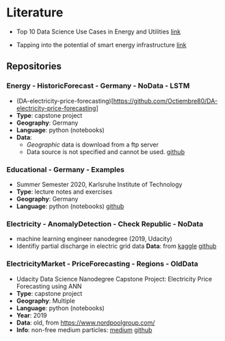 # Literature 

- Top 10 Data Science Use Cases in Energy and Utilities [link](https://www.kdnuggets.com/2019/09/top-10-data-science-use-cases-energy-utilities.html)

- Tapping into the potential of smart energy infrastructure [link](https://assets.new.siemens.com/siemens/assets/api/uuid:7e07495d-f680-4f38-99d1-6afaa2c3b9d9/Siemens-Smart-Energy-Infrastructure-Guide.pdf)

## Repositories 

### Energy - HistoricForecast - Germany - NoData - LSTM
- (DA-electricity-price-forecasting)[https://github.com/Octiembre80/DA-electricity-price-forecasting]
- __Type__: capstone project
- __Geography__: Germany
- __Language__: python (notebooks)
- __Data__:  
	- _Geographic_ data is download from a ftp server
	- Data source is not specified and cannot be used. 
[github](https://github.com/Octiembre80/DA-electricity-price-forecasting)


### Educational - Germany - Examples
- Summer Semester 2020, Karlsruhe Institute of Technology
- __Type__: lecture notes and exercises
- __Geography__: Germany
- __Language__: python (notebooks)
[github](https://github.com/pitmonticone/EnergySystemModelling)


### Electricity - AnomalyDetection - Check Republic - NoData
- machine learning engineer nanodegree (2019, Udacity) 
- Identifiy partial discharge in electric grid data
__Data__: from [kaggle](https://www.kaggle.com/c/vsb-power-line-fault-detection/data)
[github](https://github.com/yfauser/capstone-project/tree/master)


### ElectricityMarket - PriceForecasting - Regions - OldData
- Udacity Data Science Nanodegree Capstone Project: Electricity Price Forecasting using ANN
- __Type__: capstone project
- __Geography__: Multiple
- __Language__: python (notebooks)
- __Year__: 2019
- __Data__: old, from https://www.nordpoolgroup.com/
- __Info__: non-free medium particles: [medium](https://medium.com/@mbonanomi/hourly-electricity-price-forecasting-using-long-short-term-memory-neural-networks-814ceac517b0)
[github](https://github.com/matteobonanomi/dsnd-capstone)
